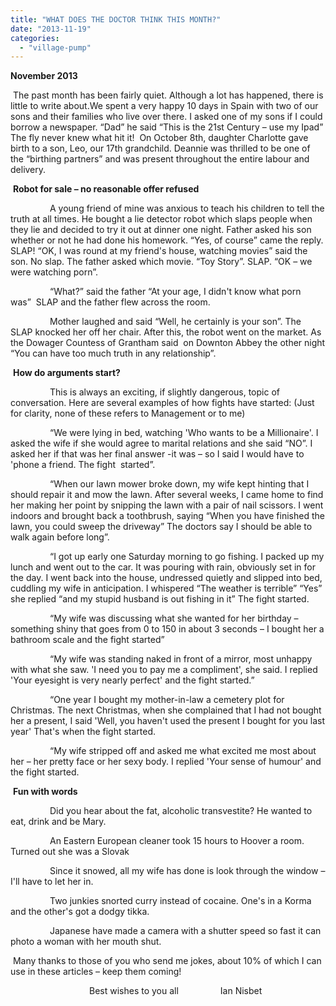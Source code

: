 ```yaml
---
title: "WHAT DOES THE DOCTOR THINK THIS MONTH?"
date: "2013-11-19"
categories: 
  - "village-pump"
---
```


**November 2013**

 The past month has been fairly quiet. Although a lot has happened, there is little to write about.We spent a very happy 10 days in Spain with two of our sons and their families who live over there. I asked one of my sons if I could borrow a newspaper. “Dad” he said “This is the 21st Century – use my Ipad” The fly never knew what hit it!  On October 8th, daughter Charlotte gave birth to a son, Leo, our 17th grandchild. Deannie was thrilled to be one of the “birthing partners” and was present throughout the entire labour and delivery.

 **Robot for sale – no reasonable offer refused**

                A young friend of mine was anxious to teach his children to tell the truth at all times. He bought a lie detector robot which slaps people when they lie and decided to try it out at dinner one night. Father asked his son whether or not he had done his homework. “Yes, of course” came the reply. SLAP! “OK, I was round at my friend's house, watching movies” said the son. No slap. The father asked which movie. “Toy Story”. SLAP. “OK – we were watching porn”.

                “What?” said the father “At your age, I didn't know what porn was”  SLAP and the father flew across the room.

                Mother laughed and said “Well, he certainly is your son”. The SLAP knocked her off her chair. After this, the robot went on the market. As the Dowager Countess of Grantham said  on Downton Abbey the other night “You can have too much truth in any relationship”.

 **How do arguments start?**

                This is always an exciting, if slightly dangerous, topic of conversation. Here are several examples of how fights have started: (Just for clarity, none of these refers to Management or to me)

                “We were lying in bed, watching 'Who wants to be a Millionaire'. I asked the wife if she would agree to marital relations and she said “NO”. I asked her if that was her final answer -it was – so I said I would have to 'phone a friend. The fight  started”.

                “When our lawn mower broke down, my wife kept hinting that I should repair it and mow the lawn. After several weeks, I came home to find her making her point by snipping the lawn with a pair of nail scissors. I went indoors and brought back a toothbrush, saying “When you have finished the lawn, you could sweep the driveway” The doctors say I should be able to walk again before long”.

                “I got up early one Saturday morning to go fishing. I packed up my lunch and went out to the car. It was pouring with rain, obviously set in for the day. I went back into the house, undressed quietly and slipped into bed, cuddling my wife in anticipation. I whispered “The weather is terrible” “Yes” she replied “and my stupid husband is out fishing in it” The fight started.

                “My wife was discussing what she wanted for her birthday – something shiny that goes from 0 to 150 in about 3 seconds – I bought her a bathroom scale and the fight started”

                “My wife was standing naked in front of a mirror, most unhappy with what she saw. 'I need you to pay me a compliment', she said. I replied 'Your eyesight is very nearly perfect' and the fight started.”

                “One year I bought my mother-in-law a cemetery plot for Christmas. The next Christmas, when she complained that I had not bought her a present, I said 'Well, you haven't used the present I bought for you last year' That's when the fight started.

                “My wife stripped off and asked me what excited me most about her – her pretty face or her sexy body. I replied 'Your sense of humour' and the fight started.

 **Fun with words**

                Did you hear about the fat, alcoholic transvestite? He wanted to eat, drink and be Mary.

                An Eastern European cleaner took 15 hours to Hoover a room. Turned out she was a Slovak

                Since it snowed, all my wife has done is look through the window – I'll have to let her in.

                Two junkies snorted curry instead of cocaine. One's in a Korma and the other's got a dodgy tikka.

                Japanese have made a camera with a shutter speed so fast it can photo a woman with her mouth shut.

 Many thanks to those of you who send me jokes, about 10% of which I can use in these articles – keep them coming!

                                Best wishes to you all                 Ian Nisbet
